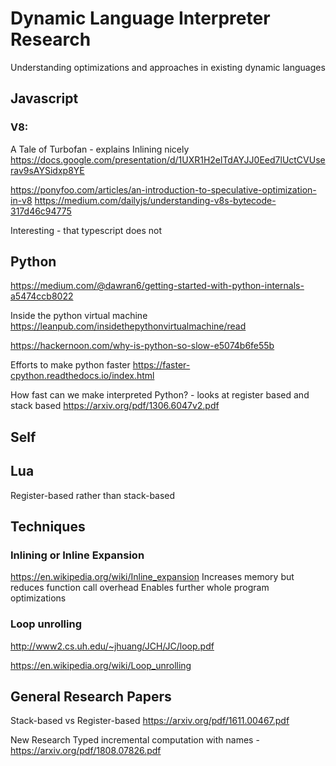 # Dynamic Language Interpreter Research

Understanding optimizations and approaches in existing dynamic languages

## Javascript

### V8:
A Tale of Turbofan - explains Inlining nicely
https://docs.google.com/presentation/d/1UXR1H2elTdAYJJ0Eed7lUctCVUserav9sAYSidxp8YE

https://ponyfoo.com/articles/an-introduction-to-speculative-optimization-in-v8
https://medium.com/dailyjs/understanding-v8s-bytecode-317d46c94775

Interesting - that typescript does not 

## Python

https://medium.com/@dawran6/getting-started-with-python-internals-a5474ccb8022

Inside the python virtual machine
https://leanpub.com/insidethepythonvirtualmachine/read

https://hackernoon.com/why-is-python-so-slow-e5074b6fe55b

Efforts to make python faster
https://faster-cpython.readthedocs.io/index.html

How fast can we make interpreted Python? - looks at register based and stack based
https://arxiv.org/pdf/1306.6047v2.pdf


## Self

## Lua
Register-based rather than stack-based

## Techniques

### Inlining or Inline Expansion
https://en.wikipedia.org/wiki/Inline_expansion
Increases memory but reduces function call overhead
Enables further whole program optimizations

### Loop unrolling
http://www2.cs.uh.edu/~jhuang/JCH/JC/loop.pdf

https://en.wikipedia.org/wiki/Loop_unrolling

## General Research Papers

Stack-based vs Register-based
https://arxiv.org/pdf/1611.00467.pdf

New Research
Typed incremental computation with names - 
https://arxiv.org/pdf/1808.07826.pdf
